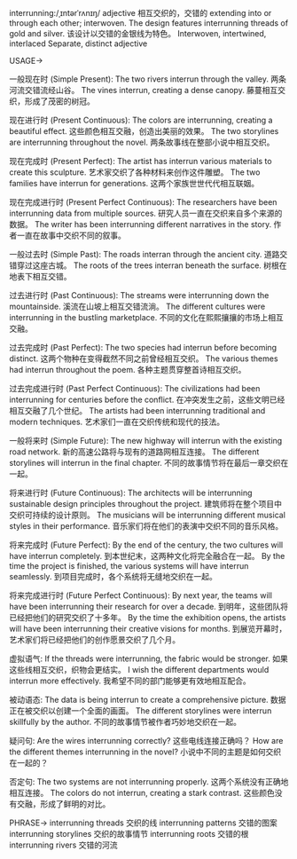 interrunning:/ˌɪntərˈrʌnɪŋ/
adjective
相互交织的，交错的
extending into or through each other; interwoven.
The design features interrunning threads of gold and silver.  该设计以交错的金银线为特色。
Interwoven, intertwined, interlaced
Separate, distinct
adjective

USAGE->

一般现在时 (Simple Present):
The two rivers interrun through the valley. 两条河流交错流经山谷。
The vines interrun, creating a dense canopy. 藤蔓相互交织，形成了茂密的树冠。


现在进行时 (Present Continuous):
The colors are interrunning, creating a beautiful effect. 这些颜色相互交融，创造出美丽的效果。
The two storylines are interrunning throughout the novel.  两条故事线在整部小说中相互交织。


现在完成时 (Present Perfect):
The artist has interrun various materials to create this sculpture. 艺术家交织了各种材料来创作这件雕塑。
The two families have interrun for generations. 这两个家族世世代代相互联姻。


现在完成进行时 (Present Perfect Continuous):
The researchers have been interrunning data from multiple sources. 研究人员一直在交织来自多个来源的数据。
The writer has been interrunning different narratives in the story. 作者一直在故事中交织不同的叙事。


一般过去时 (Simple Past):
The roads interran through the ancient city. 道路交错穿过这座古城。
The roots of the trees interran beneath the surface. 树根在地表下相互交错。


过去进行时 (Past Continuous):
The streams were interrunning down the mountainside.  溪流在山坡上相互交错流淌。
The different cultures were interrunning in the bustling marketplace.  不同的文化在熙熙攘攘的市场上相互交融。


过去完成时 (Past Perfect):
The two species had interrun before becoming distinct. 这两个物种在变得截然不同之前曾经相互交织。
The various themes had interrun throughout the poem.  各种主题贯穿整首诗相互交织。


过去完成进行时 (Past Perfect Continuous):
The civilizations had been interrunning for centuries before the conflict.  在冲突发生之前，这些文明已经相互交融了几个世纪。
The artists had been interrunning traditional and modern techniques. 艺术家们一直在交织传统和现代的技法。


一般将来时 (Simple Future):
The new highway will interrun with the existing road network. 新的高速公路将与现有的道路网相互连接。
The different storylines will interrun in the final chapter. 不同的故事情节将在最后一章交织在一起。


将来进行时 (Future Continuous):
The architects will be interrunning sustainable design principles throughout the project.  建筑师将在整个项目中交织可持续的设计原则。
The musicians will be interrunning different musical styles in their performance. 音乐家们将在他们的表演中交织不同的音乐风格。


将来完成时 (Future Perfect):
By the end of the century, the two cultures will have interrun completely. 到本世纪末，这两种文化将完全融合在一起。
By the time the project is finished, the various systems will have interrun seamlessly.  到项目完成时，各个系统将无缝地交织在一起。


将来完成进行时 (Future Perfect Continuous):
By next year, the teams will have been interrunning their research for over a decade.  到明年，这些团队将已经把他们的研究交织了十多年。
By the time the exhibition opens, the artists will have been interrunning their creative visions for months.  到展览开幕时，艺术家们将已经把他们的创作愿景交织了几个月。


虚拟语气:
If the threads were interrunning, the fabric would be stronger. 如果这些线相互交织，织物会更结实。
I wish the different departments would interrun more effectively. 我希望不同的部门能够更有效地相互配合。


被动语态:
The data is being interrun to create a comprehensive picture.  数据正在被交织以创建一个全面的画面。
The different storylines were interrun skillfully by the author. 不同的故事情节被作者巧妙地交织在一起。


疑问句:
Are the wires interrunning correctly?  这些电线连接正确吗？
How are the different themes interrunning in the novel?  小说中不同的主题是如何交织在一起的？


否定句:
The two systems are not interrunning properly.  这两个系统没有正确地相互连接。
The colors do not interrun, creating a stark contrast. 这些颜色没有交融，形成了鲜明的对比。



PHRASE->
interrunning threads 交织的线
interrunning patterns 交错的图案
interrunning storylines 交织的故事情节
interrunning roots 交错的根
interrunning rivers 交错的河流
